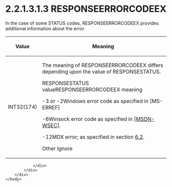 <html dir="LTR" xmlns:mshelp="http://msdn.microsoft.com/mshelp" xmlns:ddue="http://ddue.schemas.microsoft.com/authoring/2003/5" xmlns:xlink="http://www.w3.org/1999/xlink" xmlns:tool="http://www.microsoft.com/tooltip">
    <head>
        <meta http-equiv="Content-Type" content="text/html; CHARSET=utf-8"></meta>
        <meta name="save" content="history"></meta>
        <title>2.2.1.3.1.3 RESPONSEERRORCODEEX</title>
        <xml>
            <mshelp:toctitle title="2.2.1.3.1.3 RESPONSEERRORCODEEX"></mshelp:toctitle>
            <mshelp:rltitle title="[MS-SSAS8]: RESPONSEERRORCODEEX"></mshelp:rltitle>
            <mshelp:keyword index="A" term="718bdb5b-d05c-45cb-bdcc-881a812d506b"></mshelp:keyword>
            <mshelp:attr name="DCSext.ContentType" value="open specification"></mshelp:attr>
            <mshelp:attr name="AssetID" value="718bdb5b-d05c-45cb-bdcc-881a812d506b"></mshelp:attr>
            <mshelp:attr name="TopicType" value="kbRef"></mshelp:attr>
            <mshelp:attr name="DCSext.Title" value="[MS-SSAS8]: RESPONSEERRORCODEEX" />
        </xml>
    </head>
    <body>
        <div id="header">
            <h1 class="heading">2.2.1.3.1.3 RESPONSEERRORCODEEX</h1>
        </div>
        <div id="mainSection">
            <div id="mainBody">
                <div id="allHistory" class="saveHistory"></div>
                <div id="sectionSection0" class="section" name="collapseableSection">
                    

<p>In the case of some STATUS codes, RESPONSEERRORCODEEX
provides additional information about the error.</p>

<table>
 <thead>
  <tr>
   <th>
   <p>Value</p>
   </th>
   <th>
   <p>Meaning</p>
   </th>
  </tr>
 </thead>
 <tr>
  <td>
  <p>INT32(174)</p>
  </td>
  <td>
  <p>The meaning of RESPONSEERRORCODEEX differs depending
  upon the value of RESPONSESTATUS.</p>
  <p>RESPONSESTATUS valueRESPONSEERRORCODEEX meaning</p>
  <p>-3 or -2Windows error code as specified in <mshelp:link keywords="1bc92ddf-b79e-413c-bbaa-99a5281a6c90" tabindex="0">[MS-ERREF]</mshelp:link></p>
  <p>-6Winsock error code as specified in <a href="https://go.microsoft.com/fwlink/?linkid=865920">[MSDN-WSEC]</a>.</p>
  <p>-12MDX error; as specified in section <a href="d83008bc-61c9-4929-b6bf-afd1420e88a2.md">6.2</a>.</p>
  <p>Other Ignore</p>
  </td>
 </tr>
</table>


                </div>
            </div>
        </div>
    </body>
</html>